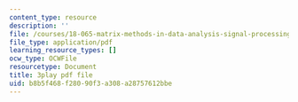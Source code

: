 ```yaml
---
content_type: resource
description: ''
file: /courses/18-065-matrix-methods-in-data-analysis-signal-processing-and-machine-learning-spring-2018/b8b5f468f28090f3a308a28757612bbe_YiqIkSHSmyc.pdf
file_type: application/pdf
learning_resource_types: []
ocw_type: OCWFile
resourcetype: Document
title: 3play pdf file
uid: b8b5f468-f280-90f3-a308-a28757612bbe
---
```

